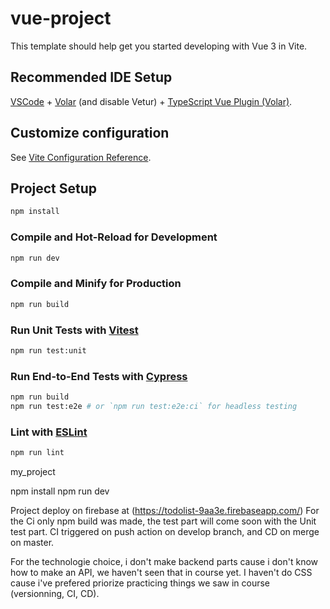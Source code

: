 
# vue-project

This template should help get you started developing with Vue 3 in Vite.

## Recommended IDE Setup

[VSCode](https://code.visualstudio.com/) + [Volar](https://marketplace.visualstudio.com/items?itemName=Vue.volar) (and disable Vetur) + [TypeScript Vue Plugin (Volar)](https://marketplace.visualstudio.com/items?itemName=Vue.vscode-typescript-vue-plugin).

## Customize configuration

See [Vite Configuration Reference](https://vitejs.dev/config/).

## Project Setup

```sh
npm install
```

### Compile and Hot-Reload for Development

```sh
npm run dev
```

### Compile and Minify for Production

```sh
npm run build
```

### Run Unit Tests with [Vitest](https://vitest.dev/)

```sh
npm run test:unit
```

### Run End-to-End Tests with [Cypress](https://www.cypress.io/)

```sh
npm run build
npm run test:e2e # or `npm run test:e2e:ci` for headless testing
```

### Lint with [ESLint](https://eslint.org/)

```sh
npm run lint
```

my_project

npm install 
npm run dev

Project deploy on firebase at (https://todolist-9aa3e.firebaseapp.com/)
For the Ci only npm build was made, the test part will come soon with the Unit test part.
CI triggered on push action on develop branch, and CD on merge on master.

For the technologie choice, i don't make backend parts cause i don't know how to make an API, we haven't seen that in course yet. I haven't do CSS cause i've prefered priorize practicing things we saw in course (versionning, CI, CD).
